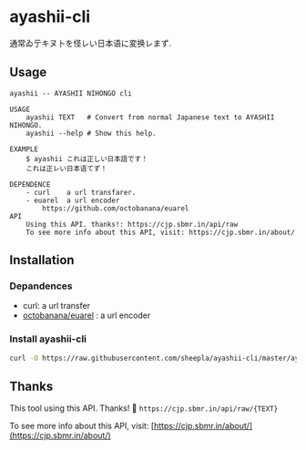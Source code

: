 # ayashii-cli

通常ゐ亍キヌ卜を怪レい日本语に変换レまず.

## Usage

```
ayashii -- AYASHII NIHONGO cli

USAGE
    ayashii TEXT   # Convert from normal Japanese text to AYASHII NIHONGO.
    ayashii --help # Show this help.

EXAMPLE
    $ ayashii これは正しい日本語です！
    これは正レい日本语てず！

DEPENDENCE
    - curl    a url transfarer.
    - euarel  a url encoder
        https://github.com/octobanana/euarel
API
    Using this API. thanks!: https://cjp.sbmr.in/api/raw
    To see more info about this API, visit: https://cjp.sbmr.in/about/
```

## Installation

### Depandences

- curl: a url transfer
- [octobanana/euarel](https://github.com/octobanana/euarel) : a url encoder

### Install ayashii-cli

```bash
curl -O https://raw.githubusercontent.com/sheepla/ayashii-cli/master/ayashii && chmod +x ayashii
```

## Thanks

This tool using this API. Thanks! 🥳 `https://cjp.sbmr.in/api/raw/{TEXT}`

To see more info about this API, visit: [https://cjp.sbmr.in/about/](https://cjp.sbmr.in/about/)
